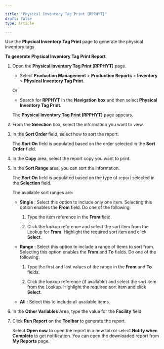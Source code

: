 ```yaml
---

title: "Physical Inventory Tag Print [RPPHYT]"
draft: false
type: Article

---
```


Use the **Physical Inventory Tag Print** page to generate the physical inventory tags

**To generate Physical Inventory Tag Print Report**

1. Open the **Physical Inventory Tag Print (RPPHYT)** page.

    - Select **Production Management** > **Production Reports** > **Inventory** > **Physical Inventory Tag Print**.

    Or

    - Search for **RPPHYT** in the **Navigation box** and then select **Physical Inventory Tag Print**.

    The **Physical Inventory Tag Print (RPPHYT)** page appears.

2. From the **Selection** box, select the information you want to view.

3. In the **Sort Order** field, select how to sort the report.

    The **Sort On** field is populated based on the order selected in the **Sort Order** field.

4. In the **Copy** area, select the report copy you want to print.

5. In the **Sort Range** area, you can sort the information.

    The **Sort On** field is populated based on the type of report selected in the **Selection** field.

    The available sort ranges are:

    - **Single** : Select this option to include only one item. Selecting this option enables the **From** field. Do one of the following:

        1. Type the item reference in the **From** field.

        2. Click the lookup reference and select the sort item from the Lookup for **From**. Highlight the required sort item and click **Select**.

    - **Range** : Select this option to include a range of items to sort from. Selecting this option enables the **From** and **To** fields. Do one of the following:

        1. Type the first and last values of the range in the **From** and **To** fields.

        2. Click the lookup reference (if available) and select the sort item from the Lookup. Highlight the required sort item and click **Select**.

    - **All** : Select this to include all available items.

6. In the **Other Variables** Area, type the value for the **Facility** field.

7. Click **Run Report** on the **Toolbar** to generate the report.

    Select **Open now** to open the report in a new tab or select **Notify when Complete** to get notification. You can open the downloaded report from **My Reports** page.

​